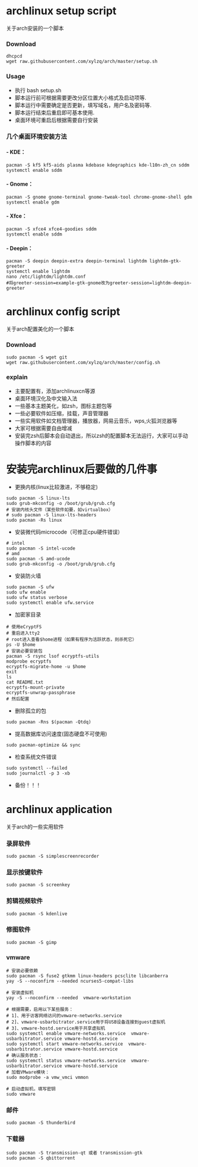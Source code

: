# archlinux setup script

关于arch安装的一个脚本

### Download
```
dhcpcd
wget raw.githubusercontent.com/xylzq/arch/master/setup.sh
```

### Usage
- 执行 bash setup.sh
- 脚本运行前可根据需要更改分区位置大小格式及启动项等.
- 脚本运行中需要确定是否更新，填写域名，用户名及密码等.
- 脚本运行结束后重启即可基本使用.
- 桌面环境可重启后根据需要自行安装

### 几个桌面环境安装方法
#### - KDE：
```
pacman -S kf5 kf5-aids plasma kdebase kdegraphics kde-l10n-zh_cn sddm
systemctl enable sddm
```
#### - Gnome：
```
pacman -S gnome gnome-terminal gnome-tweak-tool chrome-gnome-shell gdm
systemctl enable gdm
```
#### - Xfce：
```
pacman -S xfce4 xfce4-goodies sddm
systemctl enable sddm 
```
#### - Deepin：
```
pacman -S deepin deepin-extra deepin-terminal lightdm lightdm-gtk-greeter
systemctl enable lightdm
nano /etc/lightdm/lightdm.conf
#将greeter-session=example-gtk-gnome改为greeter-session=lightdm-deepin-greeter
```

# archlinux config script

关于arch配置美化的一个脚本

### Download
```
sudo pacman -S wget git
wget raw.githubusercontent.com/xylzq/arch/master/config.sh
```

### explain
- 主要配置有，添加archlinuxcn等源
- 桌面环境汉化及中文输入法
- 一些基本主题美化，如zsh，图标主题包等
- 一些必要软件如压缩，挂载，声音管理器
- 一些实用软件如文档管理器，播放器，网易云音乐，wps,火狐浏览器等
- 大家可根据需要自由增减
- 安装完zsh后脚本会自动退出，所以zsh的配置脚本无法运行，大家可以手动操作脚本的内容


# 安装完archlinux后要做的几件事

- 更换内核(linux比较激进，不够稳定)
```
sudo pacman -S linux-lts
sudo grub-mkconfig -o /boot/grub/grub.cfg 
# 安装内核头文件（某些软件如要，如virtualbox）
# sudo pacman -S linux-lts-headers 
sudo pacman -Rs linux
```

- 安装微代码microcode（可修正cpu硬件错误）
```
# intel
sudo pacman -S intel-ucode
# amd
sudo pacman -S amd-ucode
sudo grub-mkconfig -o /boot/grub/grub.cfg 
```

- 安装防火墙
```
sudo pacman -S ufw
sudo ufw enable
sudo ufw status verbose
sudo systemctl enable ufw.service
```

- 加密家目录
```
# 使用eCryptFS
# 重启进入tty2
# root进入查看$home进程（如果有程序为活跃状态，则杀死它）
ps -U $home
# 安装必要安装包
pacman -S rsync lsof ecryptfs-utils
modprobe ecryptfs
ecryptfs-migrate-home -u $home
exit
ls
cat README.txt
ecryptfs-mount-private
ecryptfs-unwrap-passphrase
# 然后配置
```

- 删除孤立的包
```
sudo pacman -Rns $(pacman -Qtdq)
```

- 提高数据库访问速度(固态硬盘不可使用)
```
sudo pacman-optimize && sync
```

- 检查系统文件错误
```
sudo systemctl --failed
sudo journalctl -p 3 -xb
```

- 备份！！！

# archlinux application

关于arch的一些实用软件

### 录屏软件
```
sudo pacman -S simplescreenrecorder
```
### 显示按键软件
```
sudo pacman -S screenkey
```
### 剪辑视频软件
```
sudo pacman -S kdenlive
```
### 修图软件
```
sudo pacman -S gimp
```
### vmware
```
# 安装必要依赖
sudo pacman -S fuse2 gtkmm linux-headers pcsclite libcanberra
yay -S --noconfirm --needed ncurses5-compat-libs

# 安装虚拟机
yay -S --noconfirm --needed  vmware-workstation

# 根据需要，启用以下某些服务：
# 1]、用于访客网络访问的vmware-networks.service
# 2]、vmware-usbarbitrator.service用于将USB设备连接到guest虚拟机
# 3]、vmware-hostd.service用于共享虚拟机
sudo systemctl enable vmware-networks.service  vmware-usbarbitrator.service vmware-hostd.service
sudo systemctl start vmware-networks.service  vmware-usbarbitrator.service vmware-hostd.service
# 确认服务状态：
sudo systemctl status vmware-networks.service  vmware-usbarbitrator.service vmware-hostd.service
# 加载VMware模块：
sudo modprobe -a vmw_vmci vmmon

# 启动虚拟机，填写密钥
sudo vmware
```
### 邮件
```
sudo pacman -S thunderbird
```
### 下载器
```
sudo pacman -S transmission-qt 或者 transmission-gtk
sudo pacman -S qbittorrent
```

